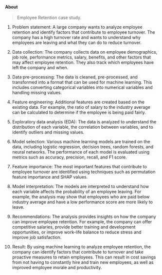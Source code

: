 #### About
> Employee Retention case study.

1. Problem statement: A large company wants to analyze employee retention and identify factors that contribute to employee turnover. The company has a high turnover rate and wants to understand why employees are leaving and what they can do to reduce turnover.

2. Data collection: The company collects data on employee demographics, job role, performance metrics, salary, benefits, and other factors that may affect employee retention. They also track which employees have left the company and when.

3. Data pre-processing: The data is cleaned, pre-processed, and transformed into a format that can be used for machine learning. This includes converting categorical variables into numerical variables and handling missing values.

4. Feature engineering: Additional features are created based on the existing data. For example, the ratio of salary to the industry average can be calculated to determine if the employee is being paid fairly.

5. Exploratory data analysis (EDA): The data is analyzed to understand the distribution of each variable, the correlation between variables, and to identify outliers and missing values.

6. Model selection: Various machine learning models are trained on the data, including logistic regression, decision trees, random forests, and neural networks. The performance of each model is evaluated using metrics such as accuracy, precision, recall, and F1 score.

7. Feature importance: The most important features that contribute to employee turnover are identified using techniques such as permutation feature importance and SHAP values.

8. Model interpretation: The models are interpreted to understand how each variable affects the probability of an employee leaving. For example, the analysis may show that employees who are paid below industry average and have a low performance score are more likely to leave.

9. Recommendations: The analysis provides insights on how the company can improve employee retention. For example, the company can offer competitive salaries, provide better training and development opportunities, or improve work-life balance to reduce stress and improve job satisfaction.

10. Result: By using machine learning to analyze employee retention, the company can identify factors that contribute to turnover and take proactive measures to retain employees. This can result in cost savings from not having to constantly hire and train new employees, as well as improved employee morale and productivity.